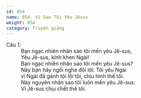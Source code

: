 ```yaml
---
id: 854
name: 854. Vì Sao Tôi Yêu Jêsus
weight: 854
category: Truyền giảng
---
```

<dl><dt>Câu 1:</dt><dd data-verse="1">Bạn ngạc nhiên nhân sao tôi mến yêu Jê-sus, <br/>Yêu Jê-sus, kính khen Ngài! <br/>Bạn ngạc nhiên nhân sao tôi mến yêu Jê-sus? <br/>Này bạn hãy ngồi nghe đôi lời: Tôi yêu Ngài <br/>vì Ngài đã gánh tội lỗi tôi, chịu hình thế tôi. <br/>Này nguyên nhân sao tôi luôn mến yêu Jê-sus: <br/>Vì Jê-sus chịu chết thế tôi. </dd></dl>
